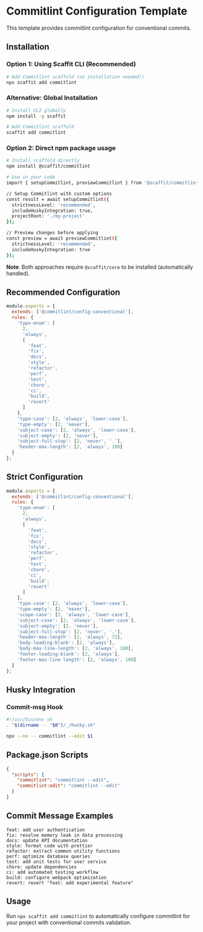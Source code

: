 # Commitlint Configuration Template

This template provides commitlint configuration for conventional commits.

## Installation

### Option 1: Using Scaffit CLI (Recommended)
```bash
# Add Commitlint scaffold (no installation needed!)
npx scaffit add commitlint
```

### Alternative: Global Installation
```bash
# Install CLI globally
npm install -g scaffit

# Add Commitlint scaffold
scaffit add commitlint
```

### Option 2: Direct npm package usage
```bash
# Install scaffold directly
npm install @scaffit/commitlint

# Use in your code
import { setupCommitlint, previewCommitlint } from '@scaffit/commitlint';

// Setup Commitlint with custom options
const result = await setupCommitlint({
  strictnessLevel: 'recommended',
  includeHuskyIntegration: true,
  projectRoot: './my-project'
});

// Preview changes before applying
const preview = await previewCommitlint({
  strictnessLevel: 'recommended',
  includeHuskyIntegration: true
});
```

**Note**: Both approaches require `@scaffit/core` to be installed (automatically handled).

## Recommended Configuration

```javascript
module.exports = {
  extends: ['@commitlint/config-conventional'],
  rules: {
    'type-enum': [
      2,
      'always',
      [
        'feat',
        'fix',
        'docs',
        'style',
        'refactor',
        'perf',
        'test',
        'chore',
        'ci',
        'build',
        'revert'
      ]
    ],
    'type-case': [2, 'always', 'lower-case'],
    'type-empty': [2, 'never'],
    'subject-case': [2, 'always', 'lower-case'],
    'subject-empty': [2, 'never'],
    'subject-full-stop': [2, 'never', '.'],
    'header-max-length': [2, 'always', 100]
  }
};
```

## Strict Configuration

```javascript
module.exports = {
  extends: ['@commitlint/config-conventional'],
  rules: {
    'type-enum': [
      2,
      'always',
      [
        'feat',
        'fix',
        'docs',
        'style',
        'refactor',
        'perf',
        'test',
        'chore',
        'ci',
        'build',
        'revert'
      ]
    ],
    'type-case': [2, 'always', 'lower-case'],
    'type-empty': [2, 'never'],
    'scope-case': [2, 'always', 'lower-case'],
    'subject-case': [2, 'always', 'lower-case'],
    'subject-empty': [2, 'never'],
    'subject-full-stop': [2, 'never', '.'],
    'header-max-length': [2, 'always', 72],
    'body-leading-blank': [2, 'always'],
    'body-max-line-length': [2, 'always', 100],
    'footer-leading-blank': [2, 'always'],
    'footer-max-line-length': [2, 'always', 100]
  }
};
```

## Husky Integration

### Commit-msg Hook
```bash
#!/usr/bin/env sh
. "$(dirname -- "$0")/_/husky.sh"

npx --no -- commitlint --edit $1
```

## Package.json Scripts

```json
{
  "scripts": {
    "commitlint": "commitlint --edit",
    "commitlint:edit": "commitlint --edit"
  }
}
```

## Commit Message Examples

```
feat: add user authentication
fix: resolve memory leak in data processing
docs: update API documentation
style: format code with prettier
refactor: extract common utility functions
perf: optimize database queries
test: add unit tests for user service
chore: update dependencies
ci: add automated testing workflow
build: configure webpack optimization
revert: revert "feat: add experimental feature"
```

## Usage

Run `npx scaffit add commitlint` to automatically configure commitlint for your project with conventional commits validation.
